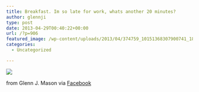 ```yaml
---
title: Breakfast. Im so late for work, whats another 20 minutes?
author: glennji
type: post
date: 2013-04-29T00:40:22+00:00
url: /?p=906
featured_image: /wp-content/uploads/2013/04/374759_10151368307900741_1890885971_n.jpg
categories:
  - Uncategorized

---
```

<div>
  <img src='/wp-content/uploads/2013/04/374759_10151368307900741_1890885971_n.jpg' style='max-width:600px;' /></p> 
  
  <div>
    from Glenn J. Mason via <a href="http://www.facebook.com/photo.php?fbid=10151368307900741&#038;set=a.10150907445480741.408542.551785740&#038;type=1">Facebook</a>
  </div>
</div>
